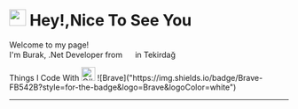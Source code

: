 <h1><img src="https://emojis.slackmojis.com/emojis/images/1531849430/4246/blob-sunglasses.gif?1531849430" width="30"/> Hey!,Nice To See You</h1>

<p> Welcome to my page! </br> I'm Burak, .Net Developer from <img src="https://cdn-icons-png.flaticon.com/512/3909/3909414.png" width="15"> in Tekirdağ </p>
<p> Things I Code With 
  
<img alt="C#" src="https://cdn-icons-png.flaticon.com/512/6132/6132221.png" Width="25">
![Brave]("https://img.shields.io/badge/Brave-FB542B?style=for-the-badge&logo=Brave&logoColor=white")
<hr>
